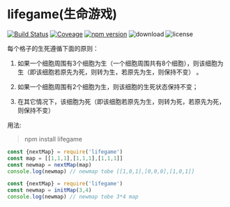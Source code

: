 # lifegame(生命游戏) 
[![Build Status](https://travis-ci.org/moyunchen/lifegame.svg?branch=master)](https://travis-ci.org/moyunchen/lifegame) [![Coveage](https://img.shields.io/codecov/c/github/moyunchen/lifegame/master.svg)](https://codecov.io/gh/moyunchen/lifegame) [![npm version](https://img.shields.io/npm/v/lifegame.svg)](https://www.npmjs.com/package/lifegame) ![download](https://img.shields.io/npm/dt/lifegame.svg) ![license](https://img.shields.io/npm/l/express.svg)

每个格子的生死遵循下面的原则：

1. 如果一个细胞周围有3个细胞为生（一个细胞周围共有8个细胞），则该细胞为生（即该细胞若原先为死，则转为生，若原先为生，则保持不变） 。
    
2. 如果一个细胞周围有2个细胞为生，则该细胞的生死状态保持不变；
    
3. 在其它情况下，该细胞为死（即该细胞若原先为生，则转为死，若原先为死，则保持不变）

用法:

> npm install lifegame

``` javascript
const {nextMap} = require('lifegame')
const map = [[1,1,1],[1,1,1],[1,1,1]]
const newmap = nextMap(map)
console.log(newmap) // newmap tobe [[1,0,1],[0,0,0],[1,0,1]]
```


``` javascript
const {nextMap} = require('lifegame')
const newmap = initMap(3,4)
console.log(newmap) // newmap tobe 3*4 map
```
